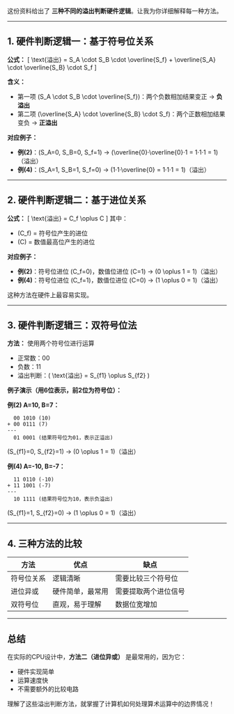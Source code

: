 这份资料给出了 **三种不同的溢出判断硬件逻辑**。让我为你详细解释每一种方法。

---

## 1. 硬件判断逻辑一：基于符号位关系

**公式：**
\[
\text{溢出} = S_A \cdot S_B \cdot \overline{S_f} + \overline{S_A} \cdot \overline{S_B} \cdot S_f
\]

**含义：**
- 第一项 \(S_A \cdot S_B \cdot \overline{S_f}\)：两个负数相加结果变正 → **负溢出**
- 第二项 \(\overline{S_A} \cdot \overline{S_B} \cdot S_f\)：两个正数相加结果变负 → **正溢出**

**对应例子：**
- **例(2)**：\(S_A=0, S_B=0, S_f=1\) → \(\overline{0}·\overline{0}·1 = 1·1·1 = 1\)（溢出）
- **例(4)**：\(S_A=1, S_B=1, S_f=0\) → \(1·1·\overline{0} = 1·1·1 = 1\)（溢出）

---

## 2. 硬件判断逻辑二：基于进位关系

**公式：**
\[
\text{溢出} = C_f \oplus C
\]
其中：
- \(C_f\) = 符号位产生的进位
- \(C\) = 数值最高位产生的进位

**对应例子：**
- **例(2)**：符号位进位 \(C_f=0\)，数值位进位 \(C=1\) → \(0 \oplus 1 = 1\)（溢出）
- **例(4)**：符号位进位 \(C_f=1\)，数值位进位 \(C=0\) → \(1 \oplus 0 = 1\)（溢出）

这种方法在硬件上最容易实现。

---

## 3. 硬件判断逻辑三：双符号位法

**方法：** 使用两个符号位进行运算
- 正常数：00
- 负数：11  
- 溢出判断：\( \text{溢出} = S_{f1} \oplus S_{f2} \)

**例子演示（用6位表示，前2位为符号位）：**

**例(2) A=10, B=7：**
```
  00 1010 (10)
+ 00 0111 (7)
---
  01 0001 (结果符号位为01，表示正溢出)
```
\(S_{f1}=0, S_{f2}=1\) → \(0 \oplus 1 = 1\)（溢出）

**例(4) A=-10, B=-7：**
```
  11 0110 (-10)
+ 11 1001 (-7)
---
  10 1111 (结果符号位为10，表示负溢出)
```
\(S_{f1}=1, S_{f2}=0\) → \(1 \oplus 0 = 1\)（溢出）

---

## 4. 三种方法的比较

| 方法 | 优点 | 缺点 |
|------|------|------|
| 符号位关系 | 逻辑清晰 | 需要比较三个符号位 |
| 进位异或 | 硬件简单，最常用 | 需要提取两个进位信号 |
| 双符号位 | 直观，易于理解 | 数据位宽增加 |

---

## 总结

在实际的CPU设计中，**方法二（进位异或）** 是最常用的，因为它：
- 硬件实现简单
- 运算速度快
- 不需要额外的比较电路

理解了这些溢出判断方法，就掌握了计算机如何处理算术运算中的边界情况！